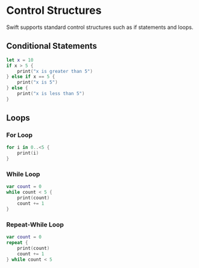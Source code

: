 # Control Structures

Swift supports standard control structures such as if statements and loops.

## Conditional Statements

```swift
let x = 10
if x > 5 {
    print("x is greater than 5")
} else if x == 5 {
    print("x is 5")
} else {
    print("x is less than 5")
}
```

## Loops

### For Loop

```swift
for i in 0..<5 {
    print(i)
}
```

### While Loop

```swift
var count = 0
while count < 5 {
    print(count)
    count += 1
}
```

### Repeat-While Loop

```swift
var count = 0
repeat {
    print(count)
    count += 1
} while count < 5
```
